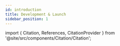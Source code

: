```yaml
---
id: introduction
title: Development & Launch
sidebar_position: 1
---
```


import { Citation, References, CitationProvider } from '@site/src/components/Citation/Citation';
